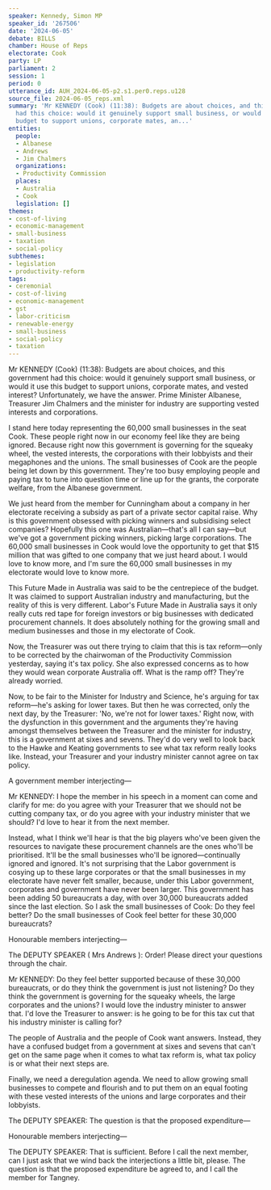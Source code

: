 ```yaml
---
speaker: Kennedy, Simon MP
speaker_id: '267506'
date: '2024-06-05'
debate: BILLS
chamber: House of Reps
electorate: Cook
party: LP
parliament: 2
session: 1
period: 0
utterance_id: AUH_2024-06-05-p2.s1.per0.reps.u128
source_file: 2024-06-05_reps.xml
summary: 'Mr KENNEDY (Cook) (11:38): Budgets are about choices, and this government
  had this choice: would it genuinely support small business, or would it use this
  budget to support unions, corporate mates, an...'
entities:
  people:
  - Albanese
  - Andrews
  - Jim Chalmers
  organizations:
  - Productivity Commission
  places:
  - Australia
  - Cook
  legislation: []
themes:
- cost-of-living
- economic-management
- small-business
- taxation
- social-policy
subthemes:
- legislation
- productivity-reform
tags:
- ceremonial
- cost-of-living
- economic-management
- gst
- labor-criticism
- renewable-energy
- small-business
- social-policy
- taxation
---
```


Mr KENNEDY (Cook) (11:38): Budgets are about choices, and this government had this choice: would it genuinely support small business, or would it use this budget to support unions, corporate mates, and vested interest? Unfortunately, we have the answer. Prime Minister Albanese, Treasurer Jim Chalmers and the minister for industry are supporting vested interests and corporations.

I stand here today representing the 60,000 small businesses in the seat Cook. These people right now in our economy feel like they are being ignored. Because right now this government is governing for the squeaky wheel, the vested interests, the corporations with their lobbyists and their megaphones and the unions. The small businesses of Cook are the people being let down by this government. They're too busy employing people and paying tax to tune into question time or line up for the grants, the corporate welfare, from the Albanese government.

We just heard from the member for Cunningham about a company in her electorate receiving a subsidy as part of a private sector capital raise. Why is this government obsessed with picking winners and subsidising select companies? Hopefully this one was Australian—that's all I can say—but we've got a government picking winners, picking large corporations. The 60,000 small businesses in Cook would love the opportunity to get that $15 million that was gifted to one company that we just heard about. I would love to know more, and I'm sure the 60,000 small businesses in my electorate would love to know more.

This Future Made in Australia was said to be the centrepiece of the budget. It was claimed to support Australian industry and manufacturing, but the reality of this is very different. Labor's Future Made in Australia says it only really cuts red tape for foreign investors or big businesses with dedicated procurement channels. It does absolutely nothing for the growing small and medium businesses and those in my electorate of Cook.

Now, the Treasurer was out there trying to claim that this is tax reform—only to be corrected by the chairwoman of the Productivity Commission yesterday, saying it's tax policy. She also expressed concerns as to how they would wean corporate Australia off. What is the ramp off? They're already worried.

Now, to be fair to the Minister for Industry and Science, he's arguing for tax reform—he's asking for lower taxes. But then he was corrected, only the next day, by the Treasurer: 'No, we're not for lower taxes.' Right now, with the dysfunction in this government and the arguments they're having amongst themselves between the Treasurer and the minister for industry, this is a government at sixes and sevens. They'd do very well to look back to the Hawke and Keating governments to see what tax reform really looks like. Instead, your Treasurer and your industry minister cannot agree on tax policy.

A government member interjecting—

Mr KENNEDY: I hope the member in his speech in a moment can come and clarify for me: do you agree with your Treasurer that we should not be cutting company tax, or do you agree with your industry minister that we should? I'd love to hear it from the next member.

Instead, what I think we'll hear is that the big players who've been given the resources to navigate these procurement channels are the ones who'll be prioritised. It'll be the small businesses who'll be ignored—continually ignored and ignored. It's not surprising that the Labor government is cosying up to these large corporates or that the small businesses in my electorate have never felt smaller, because, under this Labor government, corporates and government have never been larger. This government has been adding 50 bureaucrats a day, with over 30,000 bureaucrats added since the last election. So I ask the small businesses of Cook: Do they feel better? Do the small businesses of Cook feel better for these 30,000 bureaucrats?

Honourable members interjecting—

The DEPUTY SPEAKER ( Mrs Andrews ): Order! Please direct your questions through the chair.

Mr KENNEDY: Do they feel better supported because of these 30,000 bureaucrats, or do they think the government is just not listening? Do they think the government is governing for the squeaky wheels, the large corporates and the unions? I would love the industry minister to answer that. I'd love the Treasurer to answer: is he going to be for this tax cut that his industry minister is calling for?

The people of Australia and the people of Cook want answers. Instead, they have a confused budget from a government at sixes and sevens that can't get on the same page when it comes to what tax reform is, what tax policy is or what their next steps are.

Finally, we need a deregulation agenda. We need to allow growing small businesses to compete and flourish and to put them on an equal footing with these vested interests of the unions and large corporates and their lobbyists.

The DEPUTY SPEAKER: The question is that the proposed expenditure—

Honourable members interjecting—

The DEPUTY SPEAKER: That is sufficient. Before I call the next member, can I just ask that we wind back the interjections a little bit, please. The question is that the proposed expenditure be agreed to, and I call the member for Tangney.